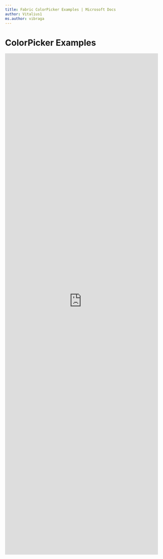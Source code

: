 ```yaml
---
title: Fabric ColorPicker Examples | Microsoft Docs
author: Vitalius1
ms.author: vibraga
---
```


# ColorPicker Examples

<iframe 
    title='ColorPicker Examples'
    src='https://fabricweb.z5.web.core.windows.net/pr-deploy-site/refs/heads/master/fabric-website-resources/dist/index.html#/examples/colorpicker?docsExample=true'
    frameborder='no'
    height='1650'
    style='width: 100%;'
>